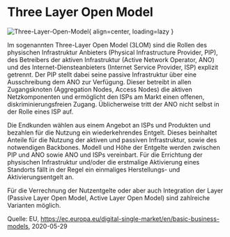 # Three Layer Open Model

![Three-Layer-Open-Model](/assets/3_layer_model@2x.png){ align=center, loading=lazy }

Im sogenannten Three-Layer Open Model (3LOM) sind die Rollen des physischen Infrastruktur Anbieters (Physical Infrastructure Provider, PIP), des Betreibers der aktiven Infrastruktur (Active Network Operator, ANO) und des Internet-Diensteanbieters (Internet Service Provider, ISP) explizit getrennt. Der PIP stellt dabei seine passive Infrastruktur über eine Ausschreibung dem ANO zur Verfügung. Dieser betreibt in allen Zugangsknoten (Aggregation Nodes, Access Nodes) die aktiven Netzkomponenten und ermöglicht den ISPs am Markt einen offenen, diskriminierungsfreien Zugang. Üblicherweise tritt der ANO nicht selbst in der Rolle eines ISP auf.

Die Endkunden wählen aus einem Angebot an ISPs und Produkten und bezahlen für die Nutzung ein wiederkehrendes Entgelt. Dieses beinhaltet Anteile für die Nutzung der aktiven und passiven Infrastruktur, sowie des notwendigen Backbones. Modell und Höhe der Entgelte werden zwischen PIP und ANO sowie ANO und ISPs vereinbart. Für die Errichtung der physischen Infrastruktur und/oder die erstmalige Aktivierung eines Standorts fällt in der Regel ein einmaliges Herstellungs- und Aktivierungsentgelt an.

Für die Verrechnung der Nutzentgelte oder aber auch Integration der Layer (Passive Layer Open Model, Active Layer Open Model) sind zahlreiche Varianten möglich.

Quelle: EU, https://ec.europa.eu/digital-single-market/en/basic-business-models, 2020-05-29
